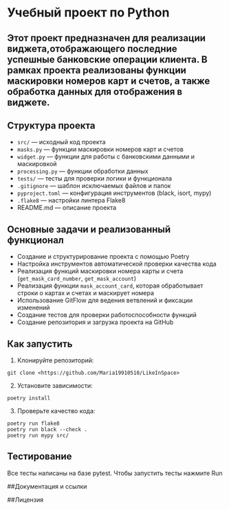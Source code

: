 # Учебный проект по Python

## Этот проект предназначен для реализации виджета,отображающего последние успешные банковские операции клиента. В рамках проекта реализованы функции маскировки номеров карт и счетов, а также обработка данных для отображения в виджете.

## Структура проекта
- `src/` — исходный код проекта
- `masks.py` — функции маскировки номеров карт и счетов
- `widget.py` — функции для работы с банковскими данными и маскировкой
- `processing.py` — функции обработки данных
- `tests/` — тесты для проверки логики и функционала
- `.gitignore` — шаблон исключаемых файлов и папок
- `pyproject.toml` — конфигурация инструментов (black, isort, mypy)
- `.flake8` — настройки линтера Flake8
- README.md — описание проекта

## Основные задачи и реализованный функционал
- Создание и структурирование проекта с помощью Poetry
- Настройка инструментов автоматической проверки качества кода
- Реализация функций маскировки номера карты и счета (`get_mask_card_number`, `get_mask_account`)
- Реализация функции `mask_account_card`, которая обработывает строки о картах и счетах и маскирует номера
- Использование GitFlow для ведения ветвлений и фиксации изменений
- Создание тестов для проверки работоспособности функций
- Создание репозитория и загрузка проекта на GitHub

## Как запустить
1. Клонируйте репозиторий:
```
git clone <https://github.com/Maria19910510/LikeInSpace> 
```

2. Установите зависимости:
```
poetry install
```

3. Проверьте качество кода:
```
poetry run flake8
poetry run black --check .
poetry run mypy src/
```

## Тестирование
Все тесты написаны на базе pytest. Чтобы запустить тесты нажмите Run

##Документация и ссылки

##Лицензия
